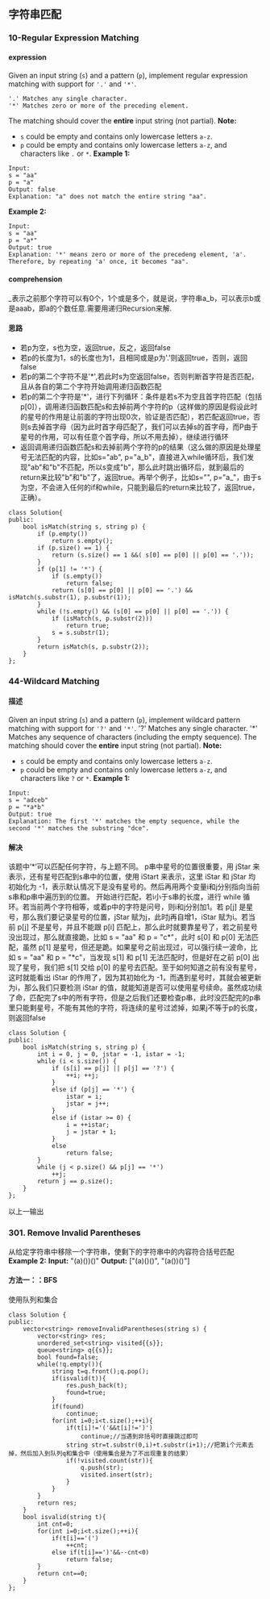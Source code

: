 ## 字符串匹配
### 10-Regular Expression Matching
#### expression
Given an input string (`s`) and a pattern (`p`), implement regular expression matching with support for `'.'` and `'*'`.
```
'.' Matches any single character.
'*' Matches zero or more of the preceding element.
```
The matching should cover the **entire** input string (not partial).
**Note:**
-   `s` could be empty and contains only lowercase letters `a-z`.
-   `p` could be empty and contains only lowercase letters `a-z`, and characters like `.` or `*`.
**Example 1:**
```
Input:
s = "aa"
p = "a"
Output: false
Explanation: "a" does not match the entire string "aa".
```
**Example 2:**
```
Input:
s = "aa"
p = "a*"
Output: true
Explanation: '*' means zero or more of the precedeng element, 'a'. Therefore, by repeating 'a' once, it becomes "aa".
```
#### comprehension
_表示之前那个字符可以有0个，1个或是多个，就是说，字符串a_b，可以表示b或是aaab，即a的个数任意.需要用递归Recursion来解.
#### 思路
-   若p为空，s也为空，返回true，反之，返回false
-   若p的长度为1，s的长度也为1，且相同或是p为'.'则返回true，否则，返回false
-   若p的第二个字符不是'*',若此时s为空返回false，否则判断首字符是否匹配，且从各自的第二个字符开始调用递归函数匹配
-   若p的第二个字符是'*'，进行下列循环：条件是若s不为空且首字符匹配（包括p[0]），调用递归函数匹配s和去掉前两个字符的p（这样做的原因是假设此时的星号的作用是让前面的字符出现0次，验证是否匹配），若匹配返回true，否则s去掉首字母（因为此时首字母匹配了，我们可以去掉s的首字母，而P由于星号的作用，可以有任意个首字母，所以不用去掉），继续进行循环
-   返回调用递归函数匹配s和去掉前两个字符的p的结果（这么做的原因是处理星号无法匹配的内容，比如s="ab", p="a_b"，直接进入while循环后，我们发现"ab"和"b"不匹配，所以s变成"b"，那么此时跳出循环后，就到最后的return来比较"b"和"b"了，返回true。再举个例子，比如s="", p="a_"，由于s为空，不会进入任何的if和while，只能到最后的return来比较了，返回true，正确）。
```
class Solution{
public:
	bool isMatch(string s, string p) {
		if (p.empty())
			return s.empty();
		if (p.size() == 1) {
			return (s.size() == 1 &&( s[0] == p[0] || p[0] == '.'));
		}
		if (p[1] != '*') {
			if (s.empty())
				return false;
			return (s[0] == p[0] || p[0] == '.') && isMatch(s.substr(1), p.substr(1));
		}
		while (!s.empty() && (s[0] == p[0] || p[0] == '.')) {
			if (isMatch(s, p.substr(2)))
				return true;
			s = s.substr(1);
		}
		return isMatch(s, p.substr(2));
	}
};
```
### 44-Wildcard Matching
#### 描述
Given an input string (`s`) and a pattern (`p`), implement wildcard pattern matching with support for  `'?'`  and  `'*'`.
'?' Matches any single character.
'*' Matches any sequence of characters (including the empty sequence).
The matching should cover the  **entire**  input string (not partial).
**Note:**
-   `s` could be empty and contains only lowercase letters  `a-z`.
-   `p`  could be empty and contains only lowercase letters  `a-z`, and characters like  `?` or `*`.
**Example 1:**
```
Input:
s = "adceb"
p = "*a*b"
Output: true
Explanation: The first '*' matches the empty sequence, while the second '*' matches the substring "dce".
```
#### 解决
该题中‘\*’可以匹配任何字符，与上题不同。
p串中星号的位置很重要，用 jStar 来表示，还有星号匹配到s串中的位置，使用 iStart 来表示，这里 iStar 和 jStar 均初始化为 -1，表示默认情况下是没有星号的。然后再用两个变量i和j分别指向当前s串和p串中遍历到的位置。
开始进行匹配，若i小于s串的长度，进行 while 循环。若当前两个字符相等，或着p中的字符是问号，则i和j分别加1。若 p[j] 是星号，那么我们要记录星号的位置，jStar 赋为j，此时j再自增1，iStar 赋为i。若当前 p[j] 不是星号，并且不能跟 p[i] 匹配上，那么此时就要靠星号了，若之前星号没出现过，那么就直接跪，比如 s = "aa" 和 p = "c\*"，此时 s[0] 和 p[0] 无法匹配，虽然 p[1] 是星号，但还是跪。如果星号之前出现过，可以强行续一波命，比如 s = "aa" 和 p = "*c"，当发现 s[1] 和 p[1] 无法匹配时，但是好在之前 p[0] 出现了星号，我们把 s[1] 交给 p[0] 的星号去匹配。至于如何知道之前有没有星号，这时就能看出 iStar 的作用了，因为其初始化为 -1，而遇到星号时，其就会被更新为i，那么我们只要检测 iStar 的值，就能知道是否可以使用星号续命。虽然成功续了命，匹配完了s中的所有字符，但是之后我们还要检查p串，此时没匹配完的p串里只能剩星号，不能有其他的字符，将连续的星号过滤掉，如果j不等于p的长度，则返回false
```
class Solution {
public:
    bool isMatch(string s, string p) {
        int i = 0, j = 0, jstar = -1, istar = -1;
	    while (i < s.size()) {
		    if (s[i] == p[j] || p[j] == '?') {
			    ++i; ++j;
		    }
		    else if (p[j] == '*') {
		    	istar = i;
		    	jstar = j++;
		    }
		    else if (istar >= 0) {
		    	i = ++istar;
		    	j = jstar + 1;
		    }
		    else
		    	return false;
	    }   
	    while (j < p.size() && p[j] == '*')
	    	++j;
	    return j == p.size();
    }
};
```

以上一输出

### 301. Remove Invalid Parentheses
从给定字符串中移除一个字符串，使剩下的字符串中的内容符合括号匹配
**Example 2:**
**Input:** "(a)())()"
**Output:** ["(a)()()", "(a())()"]

#### 方法一：：BFS
使用队列和集合
```
class Solution {
public:
    vector<string> removeInvalidParentheses(string s) {
        vector<string> res;
        unordered_set<string> visited{{s}};
        queue<string> q{{s}};
        bool found=false;
        while(!q.empty()){
            string t=q.front();q.pop();
            if(isvalid(t)){
                res.push_back(t);
                found=true;
            }
            if(found)
                continue;
            for(int i=0;i<t.size();++i){
                if(t[i]!='('&&t[i]!=')')
                    continue;//当遇到非括号时直接跳过即可
                string str=t.substr(0,i)+t.substr(i+1);//把第i个元素去掉，然后加入到队列q和集合中（使用集合是为了不出现重复的结果）
                if(!visited.count(str)){
                    q.push(str);
                    visited.insert(str);
                }
            }
        }
        return res;
    }
    bool isvalid(string t){
        int cnt=0;
        for(int i=0;i<t.size();++i){
            if(t[i]=='(')
                ++cnt;
            else if(t[i]==')'&&--cnt<0)
                return false;
        }
        return cnt==0;
    }
};
```
<!--stackedit_data:
eyJoaXN0b3J5IjpbMjAwODYwNjYwOCwtMTk3MDg4MjQ0OCwxMj
gzNjI5NTg4XX0=
-->